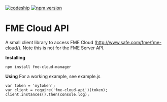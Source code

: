 [![codeship][2]][1] [![npm version](https://badge.fury.io/js/fme-cloud-api.svg)](https://badge.fury.io/js/fme-cloud-api)

# FME Cloud API
A small client library to access FME Cloud (http://www.safe.com/fme/fme-cloud/). Note this is not for the FME Server API.

**Installing**

    npm install fme-cloud-manager

**Using**
For a working example, see example.js

    var token = 'mytoken';
    var client = require('fme-cloud-api')(token);
    client.instances().then(console.log);

  [1]: https://www.codeship.io/projects/211734/
  [2]: https://img.shields.io/codeship/05578930-fc4f-0134-bf78-5a7bbc9ec5df.svg
